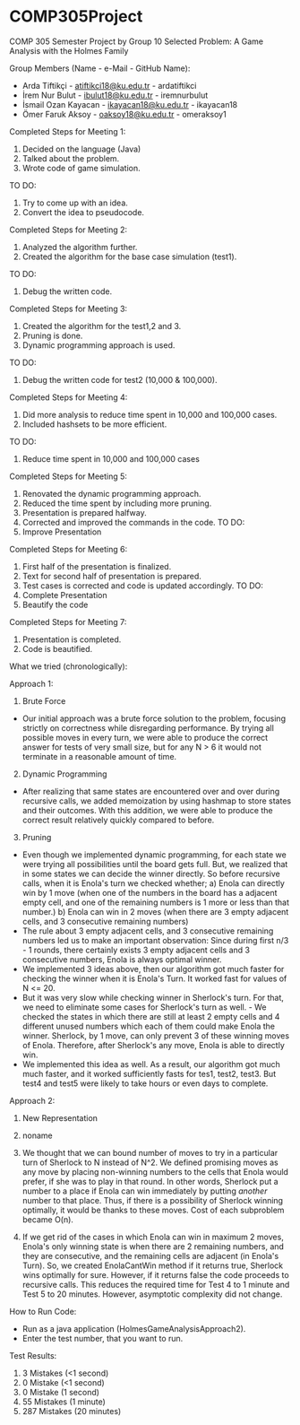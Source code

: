 # COMP305Project
COMP 305 Semester Project by Group 10
Selected Problem: A Game Analysis with the Holmes Family

Group Members (Name - e-Mail - GitHub Name):
- Arda Tiftikçi - atiftikci18@ku.edu.tr - ardatiftikci
- İrem Nur Bulut - ibulut18@ku.edu.tr - iremnurbulut
- İsmail Ozan Kayacan - ikayacan18@ku.edu.tr - ikayacan18
- Ömer Faruk Aksoy - oaksoy18@ku.edu.tr - omeraksoy1


Completed Steps for Meeting 1:
1) Decided on the language (Java)
2) Talked about the problem.
3) Wrote code of game simulation.

TO DO:
1) Try to come up with an idea.
2) Convert the idea to pseudocode.

Completed Steps for Meeting 2: 
1) Analyzed the algorithm further. 
2) Created the algorithm for the base case simulation (test1).

TO DO:
1) Debug the written code. 

Completed Steps for Meeting 3: 
1) Created the algorithm for the test1,2 and 3.
2) Pruning is done.
3) Dynamic programming approach is used. 

TO DO:
1) Debug the written code for test2 (10,000 & 100,000). 

Completed Steps for Meeting 4: 
1) Did more analysis to reduce time spent in 10,000 and 100,000 cases.
2) Included hashsets to be more efficient. 

TO DO:
1) Reduce time spent in 10,000 and 100,000 cases 

Completed Steps for Meeting 5: 
1) Renovated the dynamic programming approach.
2) Reduced the time spent by including more pruning. 
3) Presentation is prepared halfway. 
4) Corrected and improved the commands in the code.
TO DO:
1) Improve Presentation

Completed Steps for Meeting 6:
1) First half of the presentation is finalized.
2) Text for second half of presentation is prepared.
3) Test cases is corrected and code is updated accordingly.
TO DO:
1) Complete Presentation
2) Beautify the code

Completed Steps for Meeting 7:
1) Presentation is completed.
2) Code is beautified.

What we tried (chronologically):

Approach 1:

1) Brute Force

- Our initial approach was a brute force solution to the problem, focusing strictly on correctness while disregarding performance. By trying all possible moves in every turn, we were able to produce the correct answer for tests of very small size, but for any N > 6 it would not terminate in a reasonable amount of time.

2) Dynamic Programming

- After realizing that same states are encountered over and over during recursive calls, we added memoization by using hashmap to store states and their outcomes. With this addition, we were able to produce the correct result relatively quickly compared to before.

3) Pruning

- Even though we implemented dynamic programming, for each state we were trying all possibilities until the board gets full. But, we realized that in some states we can decide the winner directly. So before recursive calls, when it is Enola's turn we checked whether; 
     a) Enola can directly win by 1 move (when one of the numbers in the board has a adjacent empty cell, and one of the remaining numbers is 1 more or less than that number.)
     b) Enola can win in 2 moves (when there are 3 empty adjacent cells, and 3 consecutive remaining numbers)
- The rule about 3 empty adjacent cells, and 3 consecutive remaining numbers led us to make an important observation: Since during first n/3 - 1 rounds, there certainly exists 3 empty adjacent cells and 3 consecutive numbers, Enola is always optimal winner.
- We implemented 3 ideas above, then our algorithm got much faster for checking the winner when it is Enola's Turn. It worked fast for values of N <= 20. 
- But it was very slow while checking winner in Sherlock's turn. For that, we need to eliminate some cases for Sherlock's turn as well.
      - We checked the states in which there are still at least 2 empty cells and 4 different unused numbers which each of them could make Enola the winner. Sherlock, by 1 move,         can only prevent 3 of these winning moves of Enola. Therefore, after Sherlock's any move, Enola is able to directly win.
- We implemented this idea as well. As a result, our algorithm got much much faster, and it worked sufficiently fasts for tes1, test2, test3. But test4 and test5 were likely to take hours or even days to complete.



Approach 2:

1) New Representation
2) noname
3) We thought that we can bound number of moves to try in a particular turn of Sherlock to N instead of N^2. We defined promising moves as any move by placing non-winning numbers to the cells that Enola would prefer, if she was to play in that round. In other words, Sherlock put a number to a place if Enola can win immediately by putting *another* number to that place. Thus, if there is a possibility of Sherlock winning optimally, it would be thanks to these moves. Cost of each subproblem became O(n).

4) If we get rid of the cases in which Enola can win in maximum 2 moves, Enola's only winning state is when there are 2 remaining numbers, and they are consecutive, and the   remaining cells are adjacent (in Enola's Turn). So, we created EnolaCantWin method if it returns true, Sherlock wins optimally for sure. However, if it returns false the code proceeds to recursive calls. This reduces the required time for Test 4 to 1 minute and Test 5 to 20 minutes. However, asymptotic complexity did not change.

How to Run Code:

- Run as a java application (HolmesGameAnalysisApproach2).
- Enter the test number, that you want to run. 

Test Results:
1) 3 Mistakes (<1 second)
2) 0 Mistake (<1 second)
3) 0 Mistake (1 second)
4) 55 Mistakes (1 minute)
5) 287 Mistakes (20 minutes)



